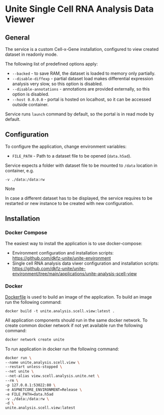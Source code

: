 # Unite Single Cell RNA Analysis Data Viewer

## General
The service is a custom Cell-x-Gene installation, configured to view created dataset in readonly mode.

The following list of predefined options apply:
- `--backed` - to save RAM, the dataset is loaded to memory only partially.
- `--disable-diffexp` - partial dataset load makes differential expression analysis very slow, so this option is disabled.
- `--disable-annotations` - annotations are provided externally, so this option is disabled.
- `--host 0.0.0.0` - portal is hosted on localhost, so it can be accessed outside container.

Service runs `launch` command by default, so the portal is in read mode by default.

## Configuration
To configure the application, change environment variables:
- `FILE_PATH` - Path to a dataset file to be opened (`data.h5ad`).

Service expects a folder with dataset file to be mounted to `/data` location in container, e.g.
```text
-v ./data:/data:rw
```

> [!NOTE]
> In case a different dataset has to be displayed, the service requires to be restarted or new instance to be created with new configuration.

## Installation

### Docker Compose
The easiest way to install the application is to use docker-compose:
- Environment configuration and installation scripts: https://github.com/dkfz-unite/unite-environment
- Single cell RNA analysis data viwer configuration and installation scripts: https://github.com/dkfz-unite/unite-environment/tree/main/applications/unite-analysis-scell-view

### Docker
[Dockerfile](Dockerfile) is used to build an image of the application.
To build an image run the following command:
```
docker build -t unite.analysis.scell.view:latest .
```

All application components should run in the same docker network.
To create common docker network if not yet available run the following command:
```bash
docker network create unite
```

To run application in docker run the following command:
```bash
docker run \
--name unite.analysis.scell.view \
--restart unless-stopped \
--net unite \
--net-alias view.scell.analysis.unite.net \
--rm \
-p 127.0.0.1:53022:80 \
-e ASPNETCORE_ENVIRONMENT=Release \
-e FILE_PATH=data.h5ad
-v ./data:/data:rw \
-d \
unite.analysis.scell.view:latest
```
